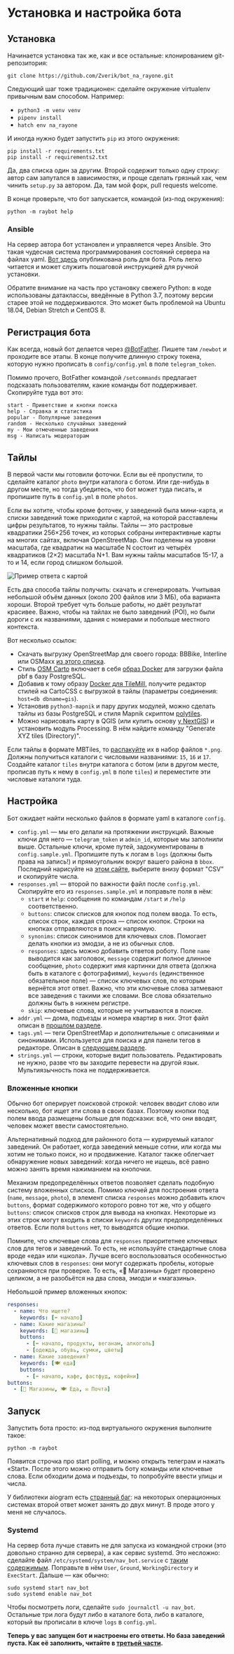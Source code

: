 # Установка и настройка бота

## Установка

Начинается установка так же, как и все остальные: клонированием
git-репозитория:

    git clone https://github.com/Zverik/bot_na_rayone.git

Следующий шаг тоже традиционен: сделайте окружение virtualenv
привычным вам способом. Например:

* `python3 -m venv venv`
* `pipenv install`
* `hatch env na_rayone`

И иногда нужно будет запустить `pip` из этого окружения:

    pip install -r requirements.txt
    pip install -r requirements2.txt

Да, два списка один за другим. Второй содержит только одну строку:
автор сам запутался в зависимостях, и проще сделать грязный хак,
чем чинить `setup.py` за автором. Да, там мой форк, pull requests
welcome.

В конце проверьте, что бот запускается, командой (из-под окружения):

    python -m raybot help

### Ansible

На сервер автора бот установлен и управляется через Ansible. Это такая
чудесная система программирования состояний сервера на файлах yaml.
[Вот здесь](https://github.com/Zverik/ansible-tile/tree/master/roles/mayak_nav_bot)
опубликована роль для бота. Роль легко читается и может служить
пошаговой инструкцией для ручной установки.

Обратите внимание на часть про установку свежего Python: в коде использованы
датаклассы, введённые в Python 3.7, поэтому версии старее этой не поддерживаются.
Это может быть проблемой на Ubuntu 18.04, Debian Stretch и CentOS 8.

## Регистрация бота

Как всегда, новый бот делается через [@BotFather](https://t.me/botfather).
Пишете там `/newbot` и проходите все этапы. В конце получите длинную
строку токена, которую нужно прописать в `config/config.yml` в поле
`telegram_token`.

Помимо прочего, BotFather командой `/setcommands` предлагает подсказать
пользователям, какие команды бот поддерживает. Скопируйте туда вот это:

```
start - Приветствие и кнопки поиска
help - Справка и статистика
popular - Популярные заведения
random - Несколько случайных заведений
my - Мои отмеченные заведения
msg - Написать модераторам
```

## Тайлы

В первой части мы готовили фоточки. Если вы её пропустили, то сделайте
каталог `photo` внутри каталога с ботом. Или где-нибудь в другом месте, но
тогда убедитесь, что бот может туда писать, и пропишите путь в `config.yml`
в поле `photos`.

Если вы хотите, чтобы кроме фоточек, у заведений была мини-карта, и списки
заведений тоже приходили с картой, на которой расставлены цифры результатов,
то нужны тайлы. Тайлы — это растровые квадратики 256×256 точек, из которых
собраны интерактивные карты на многих сайтах, включая OpenStreetMap. Они
поделены на уровни масштаба, где квадратик на масштабе N состоит из четырёх
квадратиков (2×2) масштаба N+1. Вам нужны тайлы масштабов 15-17, а то и 14,
если город слишком большой.

![Пример ответа с картой](map_example.jpg)

Есть два способа тайлы получить: скачать и сгенерировать. Учитывая небольшой
объём данных (около 200 файлов или 3 МБ), оба варианта хороши. Второй требует
чуть больше работы, но даёт результат красивее. Важно, чтобы на тайлах не было
заведений (POI), но были дороги с их названиями, здания с номерами и побольше
местного контекста.

Вот несколько ссылок:

* Скачать выгрузку OpenStreetMap для своего города: BBBike, Interline или OSMaxx
  [из этого списка](https://wiki.openstreetmap.org/wiki/Processed_data_providers).
* Стиль [OSM Carto](https://github.com/gravitystorm/openstreetmap-carto/) включает
  в себя [образ Docker](https://github.com/gravitystorm/openstreetmap-carto/blob/master/DOCKER.md)
  для загрузки файла pbf в базу PostgreSQL.
* Добавив к тому образу [Docker для TileMill](https://github.com/schachmett/docker-tilemill/blob/master/Dockerfile),
  получите редактор стилей на CartoCSS с выгрузкой в тайлы (параметры соединения:
  `host=db dbname=gis`).
* Установив `python3-mapnik` и пару других модулей, можно сделать тайлы
  из базы PostgreSQL и стиля Mapnik скриптом [polytiles](https://github.com/Zverik/polytiles).
* Можно нарисовать карту в QGIS (или купить основу [у NextGIS](https://data.nextgis.com/))
  и установить модуль Processing. В нём найдите команду "Generate XYZ tiles (Directory)".

Если тайлы в формате MBTiles, то [распакуйте](https://github.com/mapbox/mbtiles-spec/wiki/Implementations)
их в набор файлов `*.png`. Должны получиться каталоги с числовыми названиями:
`15`, `16` и `17`. Создайте каталог `tiles` внутри каталога с ботом (или
в другом месте, прописав путь к нему в `config.yml` в поле `tiles`) и
переместите эти числовые каталоги туда.

## Настройка

Бот ожидает найти несколько файлов в формате yaml в каталоге `config`.

* `config.yml` — мы его делали на протяжении инструкций. Важные ключи
  для него — `telegram_token` и `admin_id`, которые мы заполнили выше.
  Остальные ключи, кроме путей, задокументированы в `config.sample.yml`.
  Пропишите путь к логам в `logs` (должны быть права на запись!) и
  прямоугольник вокруг вашего района в `bbox`. Последний нарисуйте
  на [этом сайте](https://boundingbox.klokantech.com/), выберите
  внизу формат "CSV" и скопируйте числа.
* `responses.yml` — второй по важности файл после `config.yml`.
  Скопируйте его из `responses.sample.yml` и поправьте поля в нём:
  - `start` и `help`: сообщения по командам `/start` и `/help`
    соответственно.
  - `buttons`: список списков для кнопок под полем ввода. То есть,
    список строк, каждая строка — список кнопок. Строки на кнопках
    отправляются в поиск напрямую.
  - `synonims`: список синонимов для ключевых слов. Помогает делать
    кнопки из эмодзи, а не из обычных слов.
  - `responses`: здесь можно добавить ответов роботу. Поле `name` выводится
    как заголовок, `message` содержит полное длинное сообщение, `photo`
    содержит имя картинки для ответа (должна быть в каталоге с фотографиями),
    `keywords` (единственное обязательное поле) — список ключевых слов,
    по которым вернётся этот ответ. Важно, что эти ключевые слова затмевают
    все заведения с такими же словами. Все слова обязательно должны быть
    в нижнем регистре.
  - `skip`: ключевые слова, которые не учитываются в поиске.
* `addr.yml` — дома, подъезды и номера квартир в них. Этот файл описан
  в [прошлом разделе](1-addresses.md).
* `tags.yml` — теги OpenStreetMap и дополнительные с описаниями и синонимами.
  Используется для поиска и для панели тегов в редакторе. Описан
  в [следующем разделе](3-poi.md).
* `strings.yml` — строки, которые видит пользователь. Редактировать не нужно,
  разве что вы заходите перевести на другой язык. Мультиязычность пока
  не поддерживается.

### Вложенные кнопки

Обычно бот оперирует поисковой строкой: человек вводит слово или несколько,
бот ищет эти слова в своих базах. Поэтому кнопки под полем ввода размещены
больше для подсказки: всё, что они вводят, человек может ввести самостоятельно.

Альтернативный подход для районного бота — курируемый каталог заведений.
Он работает, когда заведений меньше сотни, или когда мы хотим не только
поиск, но и продвижение. Каталог также облегчает обнаружение новых заведений:
когда ничего не ищешь, всё равно можно занять время нажиманием на кнопочки.

Механизм предопределённых ответов позволяет сделать подобную систему вложенных
списков. Помимо ключей для построения ответа (`name`, `message`, `photo`),
в элемент списка `responses` можно добавить ключ `buttons`, формат содержимого
которого ровно тот же, что у общего `buttons`: список списков строк для вывода
на кнопках. Некоторые из этих строк могут входить в списки `keywords` других
предопределённых ответов. Если поля `buttons` нет, то выводятся общие кнопки.

Помните, что ключевые слова для `responses` приоритетнее ключевых слов для
тегов и заведений. То есть, не используйте стандартные слова вроде «еда»
или «школа». Лучше всего воспользоваться особенностью ключевых слов в `responses`:
они могут содержать пробелы, которые сохраняются при проверке. То есть,
«🛒 Магазины» будет проверено целиком, а не разобьётся на два слова, эмодзи
и «магазины».

Небольшой пример вложенных кнопок:

```yaml
responses:
  - name: Что ищете?
    keywords: [⬅️ начало]
  - name: Какие магазины?
    keywords: [🛒 магазины]
    buttons:
      - [⬅️ начало, продукты, веганам, алкоголь]
      - [одежда, обувь, сумки, цветы]
  - name: Какие заведения?
    keywords: [🍽️ еда]
    buttons:
      - [⬅️ начало, кафе, фастфуд, кофейни]
buttons:
  - [🛒 Магазины, 🍽️ Еда, ✉️ Почта]
```

## Запуск

Запустить бота просто: из-под виртуального окружения выполните такое:

    python -m raybot

Появится строчка про start polling, и можно открыть телеграм и нажать
«Start». После этого можно отправить боту команды или ключевые слова.
Если обходили дома и подъезды, то попробуйте ввести улицы и числа.

У библиотеки aiogram есть [странный баг](https://github.com/aiogram/aiogram/issues/485):
на некоторых операционных системах второй ответ может занять до двух минут.
В проде этого у меня не случалось.

### Systemd

На сервер бота лучше ставить не для запуска из командной строки
(это довольно странно для сервера), а как сервис systemd. Это несложно:
сделайте файл `/etc/systemd/system/nav_bot.service` с
[таким содержимым](https://github.com/Zverik/ansible-tile/blob/master/roles/mayak_nav_bot/files/mayak_nav_bot.service).
Поправьте в нём `User`, `Ground`, `WorkingDirectory` и `ExecStart`.
Дальше — как обычно:

    sudo systemd start nav_bot
    sudo systemd enable nav_bot

Чтобы посмотреть логи, сделайте `sudo journalctl -u nav_bot`. Остальные
три лога будут либо в каталоге бота, либо в каталоге, который вы
прописали в ключе `logs` в `config.yml`.

**Теперь у вас запущен бот и настроены его ответы. Но база заведений пуста.
Как её заполнить, читайте в [третьей части](3-poi.md).**
